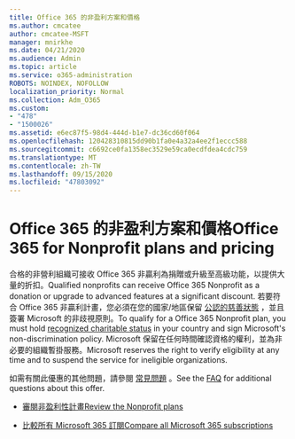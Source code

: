 ```yaml
---
title: Office 365 的非盈利方案和價格
ms.author: cmcatee
author: cmcatee-MSFT
manager: mnirkhe
ms.date: 04/21/2020
ms.audience: Admin
ms.topic: article
ms.service: o365-administration
ROBOTS: NOINDEX, NOFOLLOW
localization_priority: Normal
ms.collection: Adm_O365
ms.custom:
- "478"
- "1500026"
ms.assetid: e6ec87f5-98d4-444d-b1e7-dc36cd60f064
ms.openlocfilehash: 120428310815dd90b1fa0e4a32a4ee2f1eccc588
ms.sourcegitcommit: c6692ce0fa1358ec3529e59ca0ecdfdea4cdc759
ms.translationtype: MT
ms.contentlocale: zh-TW
ms.lasthandoff: 09/15/2020
ms.locfileid: "47803092"
---
```

# <a name="office-365-for-nonprofit-plans-and-pricing"></a><span data-ttu-id="ba204-102">Office 365 的非盈利方案和價格</span><span class="sxs-lookup"><span data-stu-id="ba204-102">Office 365 for Nonprofit plans and pricing</span></span>

<span data-ttu-id="ba204-103">合格的非營利組織可接收 Office 365 非贏利為捐贈或升級至高級功能，以提供大量的折扣。</span><span class="sxs-lookup"><span data-stu-id="ba204-103">Qualified nonprofits can receive Office 365 Nonprofit as a donation or upgrade to advanced features at a significant discount.</span></span> <span data-ttu-id="ba204-104">若要符合 Office 365 非贏利計畫，您必須在您的國家/地區保留 [公認的慈善狀態](https://go.microsoft.com/fwlink/p/?LinkID=330253) ，並且簽署 Microsoft 的非歧視原則。</span><span class="sxs-lookup"><span data-stu-id="ba204-104">To qualify for a Office 365 Nonprofit plan, you must hold [recognized charitable status](https://go.microsoft.com/fwlink/p/?LinkID=330253) in your country and sign Microsoft's non-discrimination policy.</span></span> <span data-ttu-id="ba204-105">Microsoft 保留在任何時間確認資格的權利，並為非必要的組織暫掛服務。</span><span class="sxs-lookup"><span data-stu-id="ba204-105">Microsoft reserves the right to verify eligibility at any time and to suspend the service for ineligible organizations.</span></span>
  
<span data-ttu-id="ba204-106">如需有關此優惠的其他問題，請參閱 [常見問題](https://products.office.com/nonprofit/office-365-nonprofit) 。</span><span class="sxs-lookup"><span data-stu-id="ba204-106">See the [FAQ](https://products.office.com/nonprofit/office-365-nonprofit) for additional questions about this offer.</span></span>
  
- [<span data-ttu-id="ba204-107">審閱非盈利性計畫</span><span class="sxs-lookup"><span data-stu-id="ba204-107">Review the Nonprofit plans</span></span>](https://products.office.com/nonprofit/office-365-nonprofit-plans-and-pricing?tab=1)

- [<span data-ttu-id="ba204-108">比較所有 Microsoft 365 訂閱</span><span class="sxs-lookup"><span data-stu-id="ba204-108">Compare all Microsoft 365 subscriptions</span></span>](https://products.office.com/business/compare-more-office-365-for-business-plans)